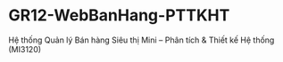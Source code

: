 # GR12-WebBanHang-PTTKHT
Hệ thống Quản lý Bán hàng Siêu thị Mini – Phân tích &amp; Thiết kế Hệ thống (MI3120)
